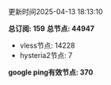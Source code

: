 更新时间2025-04-13 18:13:10

**总订阅: 159**
**总节点: 44947**
- vless节点: 14228
- hysteria2节点: 7

**google ping有效节点: 370**
